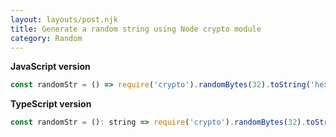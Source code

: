 ```yaml
---
layout: layouts/post.njk
title: Generate a random string using Node crypto module
category: Random
---
```


**JavaScript version**

```js
const randomStr = () => require('crypto').randomBytes(32).toString('hex');
```

**TypeScript version**

```js
const randomStr = (): string => require('crypto').randomBytes(32).toString('hex');
```
